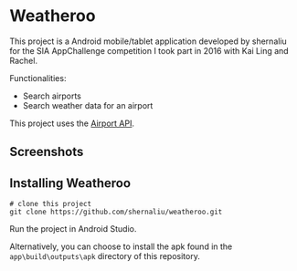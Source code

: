 # Weatheroo

This project is a Android mobile/tablet application developed by shernaliu for the SIA AppChallenge competition I took part in 2016 with Kai Ling and Rachel.

Functionalities:

- Search airports
- Search weather data for an airport

This project uses the [Airport API](https://www.developer.aero/api-catalog/airport-api).

## Screenshots



## Installing Weatheroo

```
# clone this project
git clone https://github.com/shernaliu/weatheroo.git
```
Run the project in Android Studio.

Alternatively, you can choose to install the apk found in the `app\build\outputs\apk` directory of this repository.
